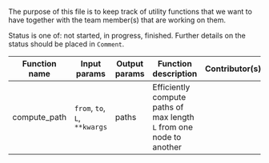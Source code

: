 The purpose of this file is to keep track of utility functions that we want to have together with the team member(s) that are working on them.

Status is one of: not started, in progress, finished. Further details on the status should be placed in `Comment`.

| Function name | Input params | Output params | Function description | Contributor(s) | Status | Comment |
| ------------- | ------------- | ------------- | ------------- | ------------- | ------------- | ------------- |
| compute_path | `from`, `to`, `L`, `**kwargs` | paths | Efficiently compute paths of max length `L` from one node to another | | | 
